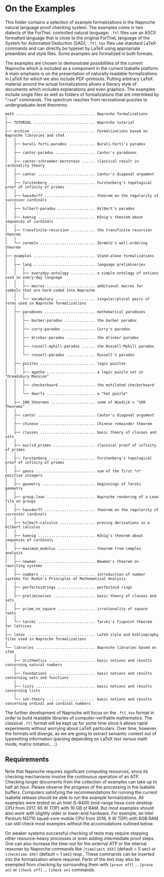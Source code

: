 # On the Examples

This folder contains a selection of example formalizations in the Naproche
natural language proof checking system. The examples come in two dialects of the
ForTheL controlled natural language: `.ftl` files use an ASCII formatted
language that is close to the original ForTheL language of the System for
Automated Deduction (SAD); `.ftl.tex` files use standard LaTeX commands and can
directly be typeset by LaTeX using appropriate preambles and style files.
Some examples are formalized in both formats.

The examples are chosen to demonstrate possibilities of the current Naproche
which is included as a component in the current Isabelle platform. A main
emphasis is on the presentation of naturally readable formalizations in LaTeX
for which we also include PDF-printouts. Putting arbitrary LaTeX material around
the actual formalizations allows a literary style of documents which includes
explanations and even graphics. The examples include single files as well as
folders of formalizations that are interlinked by "`read`" commands. The
spectrum reaches from recreational puzzles to undergraduate-level theorems:

```
math .................................... Naproche formalizations
│
├── TUTORIAL ............................ Naproche tutorial
│
├── archive ............................. Formalizations based on Naproche libraries and sTeX
│   │
│   ├── burali-forti-paradox ............ Burali-Forti's paradox
│   │
│   ├── cantor-paradox .................. Cantor's paradoxes
│   │
│   ├── cantor-schroeder-bernstein ...... classical result in cardinality theory
│   │
│   ├── cantor .......................... Cantor's diagonal argument
│   │
│   ├── furstenberg ..................... Furstenberg's topological proof of infinity of primes
│   │
│   ├── hausdorff ....................... theorem on the regularity of successor cardinals
│   │
│   ├── hilbert-paradox ................. Hilbert's paradox
│   │
│   ├── koenig .......................... Kőnig's theorem about sequences of cardinals
│   │
│   ├── transfinite-recursion ........... the transfinite recursion theorem
│   │
│   └── zermelo ......................... Zermelo's well-ordering theorem
│
├── examples ............................ Stand-alone formalizations
│   │
│   ├── lang ............................ language preliminaries
│   │   │
│   │   ├── everyday-ontology ........... a simple ontology of notions used in every-day language
│   │   │
│   │   ├── macros ...................... additional macros for symbols that are hard-coded into Naproche
│   │   │
│   │   └── vocabulary .................. singular/plural pairs of terms used in Naproche formalizations
│   │
│   ├── paradoxes ....................... mathematical paradoxes
│   │   │
│   │   ├── barber-paradox .............. the barber paradox
│   │   │
│   │   ├── curry-paradox ............... Curry's paradox
│   │   │
│   │   ├── drinker-paradox ............. the drinker paradox
│   │   │
│   │   ├── russell-myhill-paradox ...... the Russell-Myhill paradox
│   │   │
│   │   └── russell-paradox ............. Russell's paradox
│   │
│   ├── puzzles ......................... logic puzzles
│   │   │
│   │   ├── agatha ...................... a logic puzzle set in "Dreadsbury Mansion"
│   │   │
│   │   ├── checkerboard ................ the mutilated checkerboard
│   │   │
│   │   └── dwarfs ...................... a "hat puzzle"
│   │
│   ├── 100_theorems .................... some of Wiedijk's "100 Theorems"
│   │
│   ├── cantor .......................... Cantor's diagonal argument
│   │
│   ├── chinese ......................... Chinese remainder theorem
│   │
│   ├── classes ......................... basic theory of classes and sets
│   │
│   ├── euclid_primes ................... classical proof of infinity of primes
│   │
│   ├── furstenberg ..................... Furstenberg's topological proof of infinity of primes
│   │
│   ├── gauss ........................... sum of the first *n* positive integers
│   │
│   ├── geometry ........................ beginnings of Tarski geometry
│   │
│   ├── group.lean ...................... Naproche rendering of a Lean file on groups
│   │
│   ├── hausdorff ....................... theorem on the regularity of successor cardinals
│   │
│   ├── hilbert-calculus ................ proving derivations in a Hilbert calculus
│   │
│   ├── koenig .......................... Kőnig's theorem about sequences of cardinals
│   │
│   ├── maximum_modulus ................. theorem from complex analysis
│   │
│   ├── newman .......................... Newman's theorem on rewriting systems
│   │
│   ├── numbers ......................... introduction of number systems for Rudin's Principles of Mathematical Analysis
│   │
│   ├── perfectoidrings ................. perfectoid rings
│   │
│   ├── preliminaries ................... basic theory of classes and sets
│   │
│   ├── prime_no_square ................. irrationality of square roots
│   │
│   └── tarski .......................... Tarski's fixpoint theorem for lattices
│
├── latex ............................... LaTeX style and bibliography files used in Naproche formalizations
│
└── libraries ........................... Naproche libraries based on sTeX
    │
    ├── arithmetics ..................... basic notions and results concerning natural numbers
    │
    ├── foundations ..................... basic notions and results concerning sets and functions
    │
    ├── lists ........................... basic notions and results concerning lists
    │
    └── set-theory ...................... basic notions and results concerning ordinal and cardinal numbers
```

The further development of Naproche will focus on the `.ftl.tex` format in order
to build readable libraries of computer-verifiable mathematics. The classical
`.ftl` format will be kept up for some time since it allows rapid experiments
without worrying about LaTeX particulars. Over time, however, the formats will
diverge, as we are going to extract semantic context out of typesetting
information (parsing depending on LaTeX text versus math mode, matrix notation,
...).


## Requirements

Note that Naproche requires significant computing resources,
since its checking mechanisms involve the continuous operation of an ATP.
Checking longer documents from the collection of examples can take up to half an
hour.
Please observe the progress of the processing in the Isabelle buffers.
Computers satisfying the recommendations for running the current Isabelle
release should be able to run the example formalizations.
All examples were tested on an Intel i5-8400 (mid-range hexa-core desktop CPU
from 2017, 65 W TDP) with 16 GB of RAM.
But most examples should also work with slightly older or lower-end hardware.
For example, an Intel Pentium N3710 (quad-core mobile CPU from 2016, 6 W TDP)
with 8GB RAM can still check most examples without the accomodations outlined
below.

On weaker systems successful checking of texts may require stopping other
resource-heavy processes or even adding intermediate proof steps.
One can also increase the time-out for the external ATP
or the internal reasoner by Naproche commands like
`[timelimit XXX]` (default = 5 sec) or `[checktime XXX]` (default = 1 sec) resp..
These commands can be inserted into the formalization where required.
Parts of the text may also be exempted from checking by surrounding them with
`[prove off]` ... `[prove on]` or `[check off]` ... `[check on]` commands.

